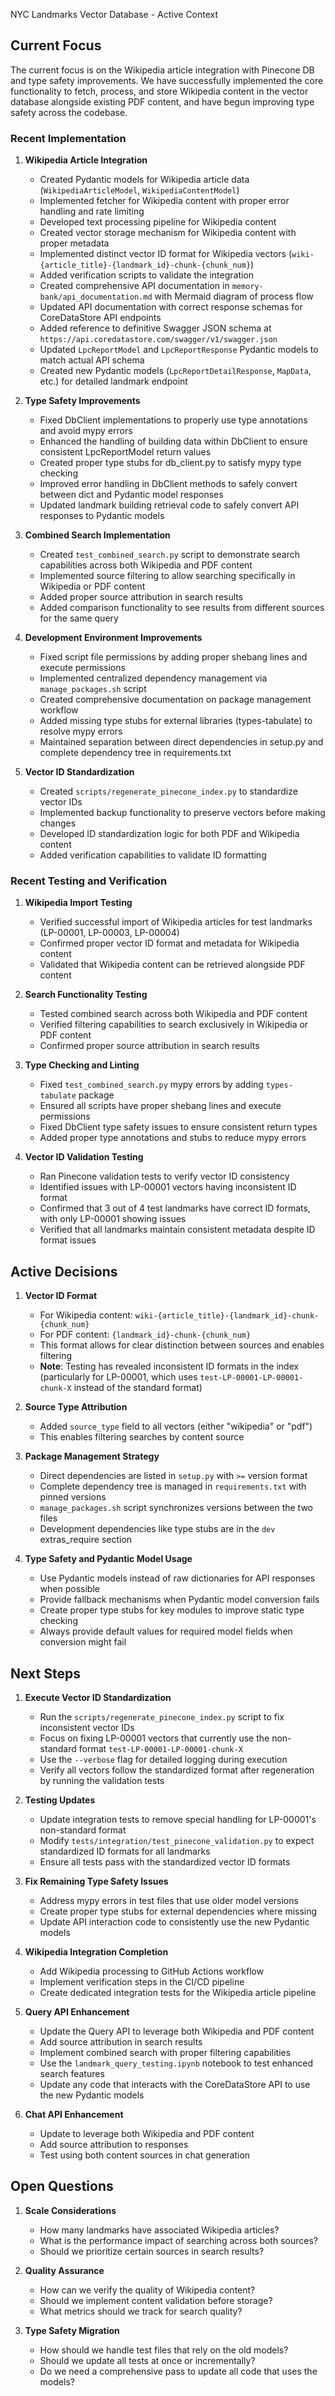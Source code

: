 NYC Landmarks Vector Database - Active Context

## Current Focus

The current focus is on the Wikipedia article integration with Pinecone DB and type safety improvements. We have successfully implemented the core functionality to fetch, process, and store Wikipedia content in the vector database alongside existing PDF content, and have begun improving type safety across the codebase.

### Recent Implementation

1. **Wikipedia Article Integration**
   - Created Pydantic models for Wikipedia article data (`WikipediaArticleModel`, `WikipediaContentModel`)
   - Implemented fetcher for Wikipedia content with proper error handling and rate limiting
   - Developed text processing pipeline for Wikipedia content
   - Created vector storage mechanism for Wikipedia content with proper metadata
   - Implemented distinct vector ID format for Wikipedia vectors (`wiki-{article_title}-{landmark_id}-chunk-{chunk_num}`)
   - Added verification scripts to validate the integration
   - Created comprehensive API documentation in `memory-bank/api_documentation.md` with Mermaid diagram of process flow
   - Updated API documentation with correct response schemas for CoreDataStore API endpoints
   - Added reference to definitive Swagger JSON schema at `https://api.coredatastore.com/swagger/v1/swagger.json`
   - Updated `LpcReportModel` and `LpcReportResponse` Pydantic models to match actual API schema
   - Created new Pydantic models (`LpcReportDetailResponse`, `MapData`, etc.) for detailed landmark endpoint

2. **Type Safety Improvements**
   - Fixed DbClient implementations to properly use type annotations and avoid mypy errors
   - Enhanced the handling of building data within DbClient to ensure consistent LpcReportModel return values
   - Created proper type stubs for db_client.py to satisfy mypy type checking
   - Improved error handling in DbClient methods to safely convert between dict and Pydantic model responses
   - Updated landmark building retrieval code to safely convert API responses to Pydantic models

3. **Combined Search Implementation**
   - Created `test_combined_search.py` script to demonstrate search capabilities across both Wikipedia and PDF content
   - Implemented source filtering to allow searching specifically in Wikipedia or PDF content
   - Added proper source attribution in search results
   - Added comparison functionality to see results from different sources for the same query

4. **Development Environment Improvements**
   - Fixed script file permissions by adding proper shebang lines and execute permissions
   - Implemented centralized dependency management via `manage_packages.sh` script
   - Created comprehensive documentation on package management workflow
   - Added missing type stubs for external libraries (types-tabulate) to resolve mypy errors
   - Maintained separation between direct dependencies in setup.py and complete dependency tree in requirements.txt

5. **Vector ID Standardization**
   - Created `scripts/regenerate_pinecone_index.py` to standardize vector IDs
   - Implemented backup functionality to preserve vectors before making changes
   - Developed ID standardization logic for both PDF and Wikipedia content
   - Added verification capabilities to validate ID formatting

### Recent Testing and Verification

1. **Wikipedia Import Testing**
   - Verified successful import of Wikipedia articles for test landmarks (LP-00001, LP-00003, LP-00004)
   - Confirmed proper vector ID format and metadata for Wikipedia content
   - Validated that Wikipedia content can be retrieved alongside PDF content

2. **Search Functionality Testing**
   - Tested combined search across both Wikipedia and PDF content
   - Verified filtering capabilities to search exclusively in Wikipedia or PDF content
   - Confirmed proper source attribution in search results

3. **Type Checking and Linting**
   - Fixed `test_combined_search.py` mypy errors by adding `types-tabulate` package
   - Ensured all scripts have proper shebang lines and execute permissions
   - Fixed DbClient type safety issues to ensure consistent return types
   - Added proper type annotations and stubs to reduce mypy errors

4. **Vector ID Validation Testing**
   - Ran Pinecone validation tests to verify vector ID consistency
   - Identified issues with LP-00001 vectors having inconsistent ID format
   - Confirmed that 3 out of 4 test landmarks have correct ID formats, with only LP-00001 showing issues
   - Verified that all landmarks maintain consistent metadata despite ID format issues

## Active Decisions

1. **Vector ID Format**
   - For Wikipedia content: `wiki-{article_title}-{landmark_id}-chunk-{chunk_num}`
   - For PDF content: `{landmark_id}-chunk-{chunk_num}`
   - This format allows for clear distinction between sources and enables filtering
   - **Note**: Testing has revealed inconsistent ID formats in the index (particularly for LP-00001, which uses `test-LP-00001-LP-00001-chunk-X` instead of the standard format)

2. **Source Type Attribution**
   - Added `source_type` field to all vectors (either "wikipedia" or "pdf")
   - This enables filtering searches by content source

3. **Package Management Strategy**
   - Direct dependencies are listed in `setup.py` with `>=` version format
   - Complete dependency tree is managed in `requirements.txt` with pinned versions
   - `manage_packages.sh` script synchronizes versions between the two files
   - Development dependencies like type stubs are in the `dev` extras_require section

4. **Type Safety and Pydantic Model Usage**
   - Use Pydantic models instead of raw dictionaries for API responses when possible
   - Provide fallback mechanisms when Pydantic model conversion fails
   - Create proper type stubs for key modules to improve static type checking
   - Always provide default values for required model fields when conversion might fail

## Next Steps

1. **Execute Vector ID Standardization**
   - Run the `scripts/regenerate_pinecone_index.py` script to fix inconsistent vector IDs
   - Focus on fixing LP-00001 vectors that currently use the non-standard format `test-LP-00001-LP-00001-chunk-X`
   - Use the `--verbose` flag for detailed logging during execution
   - Verify all vectors follow the standardized format after regeneration by running the validation tests

2. **Testing Updates**
   - Update integration tests to remove special handling for LP-00001's non-standard format
   - Modify `tests/integration/test_pinecone_validation.py` to expect standardized ID formats for all landmarks
   - Ensure all tests pass with the standardized vector ID formats

3. **Fix Remaining Type Safety Issues**
   - Address mypy errors in test files that use older model versions
   - Create proper type stubs for external dependencies where missing
   - Update API interaction code to consistently use the new Pydantic models

4. **Wikipedia Integration Completion**
   - Add Wikipedia processing to GitHub Actions workflow
   - Implement verification steps in the CI/CD pipeline
   - Create dedicated integration tests for the Wikipedia article pipeline

5. **Query API Enhancement**
   - Update the Query API to leverage both Wikipedia and PDF content
   - Add source attribution in search results
   - Implement combined search with proper filtering capabilities
   - Use the `landmark_query_testing.ipynb` notebook to test enhanced search features
   - Update any code that interacts with the CoreDataStore API to use the new Pydantic models

6. **Chat API Enhancement**
   - Update to leverage both Wikipedia and PDF content
   - Add source attribution to responses
   - Test using both content sources in chat generation

## Open Questions

1. **Scale Considerations**
   - How many landmarks have associated Wikipedia articles?
   - What is the performance impact of searching across both sources?
   - Should we prioritize certain sources in search results?

2. **Quality Assurance**
   - How can we verify the quality of Wikipedia content?
   - Should we implement content validation before storage?
   - What metrics should we track for search quality?

3. **Type Safety Migration**
   - How should we handle test files that rely on the old models?
   - Should we update all tests at once or incrementally?
   - Do we need a comprehensive pass to update all code that uses the models?
